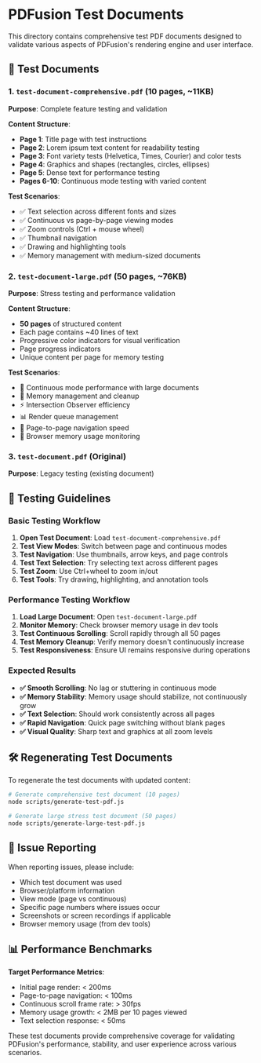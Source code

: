 # PDFusion Test Documents

This directory contains comprehensive test PDF documents designed to validate various aspects of PDFusion's rendering engine and user interface.

## 📄 Test Documents

### 1. `test-document-comprehensive.pdf` (10 pages, ~11KB)
**Purpose**: Complete feature testing and validation

**Content Structure**:
- **Page 1**: Title page with test instructions
- **Page 2**: Lorem ipsum text content for readability testing
- **Page 3**: Font variety tests (Helvetica, Times, Courier) and color tests
- **Page 4**: Graphics and shapes (rectangles, circles, ellipses)
- **Page 5**: Dense text for performance testing
- **Pages 6-10**: Continuous mode testing with varied content

**Test Scenarios**:
- ✅ Text selection across different fonts and sizes
- ✅ Continuous vs page-by-page viewing modes
- ✅ Zoom controls (Ctrl + mouse wheel)
- ✅ Thumbnail navigation
- ✅ Drawing and highlighting tools
- ✅ Memory management with medium-sized documents

### 2. `test-document-large.pdf` (50 pages, ~76KB)
**Purpose**: Stress testing and performance validation

**Content Structure**:
- **50 pages** of structured content
- Each page contains ~40 lines of text
- Progressive color indicators for visual verification
- Page progress indicators
- Unique content per page for memory testing

**Test Scenarios**:
- 🚀 Continuous mode performance with large documents
- 🧠 Memory management and cleanup
- ⚡ Intersection Observer efficiency
- 📊 Render queue management
- 🔄 Page-to-page navigation speed
- 💾 Browser memory usage monitoring

### 3. `test-document.pdf` (Original)
**Purpose**: Legacy testing (existing document)

## 🧪 Testing Guidelines

### Basic Testing Workflow
1. **Open Test Document**: Load `test-document-comprehensive.pdf`
2. **Test View Modes**: Switch between page and continuous modes
3. **Test Navigation**: Use thumbnails, arrow keys, and page controls
4. **Test Text Selection**: Try selecting text across different pages
5. **Test Zoom**: Use Ctrl+wheel to zoom in/out
6. **Test Tools**: Try drawing, highlighting, and annotation tools

### Performance Testing Workflow
1. **Load Large Document**: Open `test-document-large.pdf`
2. **Monitor Memory**: Check browser memory usage in dev tools
3. **Test Continuous Scrolling**: Scroll rapidly through all 50 pages
4. **Test Memory Cleanup**: Verify memory doesn't continuously increase
5. **Test Responsiveness**: Ensure UI remains responsive during operations

### Expected Results
- **✅ Smooth Scrolling**: No lag or stuttering in continuous mode
- **✅ Memory Stability**: Memory usage should stabilize, not continuously grow
- **✅ Text Selection**: Should work consistently across all pages
- **✅ Rapid Navigation**: Quick page switching without blank pages
- **✅ Visual Quality**: Sharp text and graphics at all zoom levels

## 🛠️ Regenerating Test Documents

To regenerate the test documents with updated content:

```bash
# Generate comprehensive test document (10 pages)
node scripts/generate-test-pdf.js

# Generate large stress test document (50 pages)
node scripts/generate-large-test-pdf.js
```

## 🐛 Issue Reporting

When reporting issues, please include:
- Which test document was used
- Browser/platform information  
- View mode (page vs continuous)
- Specific page numbers where issues occur
- Screenshots or screen recordings if applicable
- Browser memory usage (from dev tools)

## 📊 Performance Benchmarks

**Target Performance Metrics**:
- Initial page render: < 200ms
- Page-to-page navigation: < 100ms
- Continuous scroll frame rate: > 30fps
- Memory usage growth: < 2MB per 10 pages viewed
- Text selection response: < 50ms

These test documents provide comprehensive coverage for validating PDFusion's performance, stability, and user experience across various scenarios.
